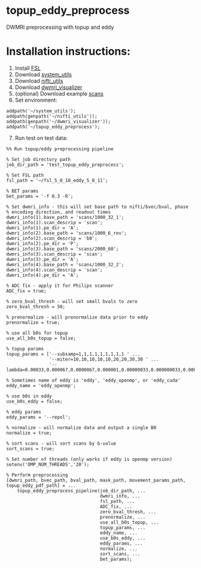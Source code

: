 # topup_eddy_preprocess
DWMRI preprocessing with topup and eddy

# Installation instructions:
1) Install [FSL](https://fsl.fmrib.ox.ac.uk/fsl/fslwiki)
2) Download [system_utils](https://github.com/justinblaber/system_utils)
3) Download [nifti_utils](https://github.com/justinblaber/nifti_utils)
4) Download [dwmri_visualizer](https://github.com/justinblaber/dwmri_visualizer)
5) (optional) Download example [scans](http://justinblaber.org/downloads/articles/dwmri_preprocessing/scans.zip)
6) Set environment:
```
addpath('~/system_utils');
addpath(genpath('~/nifti_utils'));
addpath(genpath('~/dwmri_visualizer'));
addpath('~/topup_eddy_preprocess');
```
7) Run test on test data:

```
%% Run topup/eddy preprocessing pipeline

% Set job directory path
job_dir_path = 'test_topup_eddy_preprocess';

% Set FSL path
fsl_path = '~/fsl_5_0_10_eddy_5_0_11';

% BET params
bet_params = '-f 0.3 -R';

% Set dwmri_info - this will set base path to nifti/bvec/bval, phase 
% encoding direction, and readout times
dwmri_info(1).base_path = 'scans/1000_32_1';
dwmri_info(1).scan_descrip = 'scan';
dwmri_info(1).pe_dir = 'A';
dwmri_info(2).base_path = 'scans/1000_6_rev';
dwmri_info(2).scan_descrip = 'b0';
dwmri_info(2).pe_dir = 'P';
dwmri_info(3).base_path = 'scans/2000_60';
dwmri_info(3).scan_descrip = 'scan';
dwmri_info(3).pe_dir = 'A';
dwmri_info(4).base_path = 'scans/1000_32_2';
dwmri_info(4).scan_descrip = 'scan';
dwmri_info(4).pe_dir = 'A';

% ADC fix - apply it for Philips scanner
ADC_fix = true;

% zero_bval_thresh - will set small bvals to zero
zero_bval_thresh = 50;

% prenormalize - will prenormalize data prior to eddy
prenormalize = true;

% use all b0s for topup
use_all_b0s_topup = false;

% topup params
topup_params = ['--subsamp=1,1,1,1,1,1,1,1,1 ' ...
                '--miter=10,10,10,10,10,20,20,30,30 ' ...
                '--lambda=0.00033,0.000067,0.0000067,0.000001,0.00000033,0.000000033,0.0000000033,0.000000000033,0.00000000000067'];

% Sometimes name of eddy is 'eddy', 'eddy_openmp', or 'eddy_cuda'
eddy_name = 'eddy_openmp';

% use b0s in eddy
use_b0s_eddy = false;

% eddy params
eddy_params = '--repol';

% normalize - will normalize data and output a single B0
normalize = true;

% sort scans - will sort scans by b-value
sort_scans = true;

% Set number of threads (only works if eddy is openmp version)
setenv('OMP_NUM_THREADS','20');

% Perform preprocessing
[dwmri_path, bvec_path, bval_path, mask_path, movement_params_path, topup_eddy_pdf_path] = ...
    topup_eddy_preprocess_pipeline(job_dir_path, ...
                                   dwmri_info, ...
                                   fsl_path, ...
                                   ADC_fix, ...
                                   zero_bval_thresh, ...
                                   prenormalize, ...
                                   use_all_b0s_topup, ...
                                   topup_params, ...
                                   eddy_name, ...
                                   use_b0s_eddy, ...
                                   eddy_params, ...
                                   normalize, ...
                                   sort_scans, ...
                                   bet_params);
```
